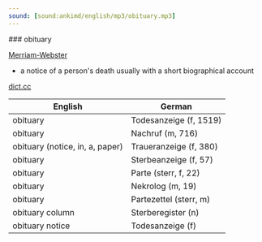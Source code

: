 ```yaml
---
sound: [sound:ankimd/english/mp3/obituary.mp3]
---
```


\### obituary

[Merriam-Webster](https://www.merriam-webster.com/dictionary/obituary)

- a notice of a person's death usually with a short biographical account

[dict.cc](https://www.dict.cc/obituary)

| English        | German       |
| -------------- | ------------ |
| obituary | Todesanzeige (f, 1519) |
| obituary | Nachruf (m, 716) |
| obituary (notice, in, a, paper) | Traueranzeige (f, 380) |
| obituary | Sterbeanzeige (f, 57) |
| obituary | Parte (sterr, f, 22) |
| obituary | Nekrolog (m, 19) |
| obituary | Partezettel (sterr, m) |
| obituary column | Sterberegister (n) |
| obituary notice | Todesanzeige (f) |

